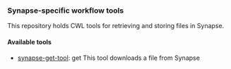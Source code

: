 ### Synapse-specific workflow tools

This repository holds CWL tools for retrieving and storing files in Synapse. 

#### Available tools
* [synapse-get-tool](synapse-get-tool.cwl): get This tool downloads a file from Synapse
